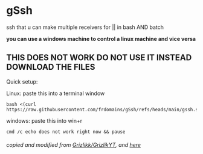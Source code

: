 # gSsh
ssh that u can make multiple receivers for || in bash AND batch

**you can use a windows machine to control a linux machine and vice versa**

## THIS DOES NOT WORK DO NOT USE IT INSTEAD DOWNLOAD THE FILES
Quick setup:

Linux: paste this into a terminal window
```
bash <(curl https://raw.githubusercontent.com/frdomains/gSsh/refs/heads/main/gssh.sh)
```
windows: paste this into win+r
```
cmd /c echo does not work right now && pause
```
###### copied and modified from [Grizlikk/GrizlikYT](https://github.com/Grizlikk/GrizlikYT/blob/noice/Videa/Rozd%C3%ADl%20mezi%2032%20a%2064%20bitov%C3%BDm%20Windowsem/Vys%C3%ADla%C4%8D.bat), and [here](https://github.com/Grizlikk/GrizlikYT/blob/noice/Videa/Rozd%C3%ADl%20mezi%2032%20a%2064%20bitov%C3%BDm%20Windowsem/P%C5%99ij%C3%ADma%C4%8D.bat)
